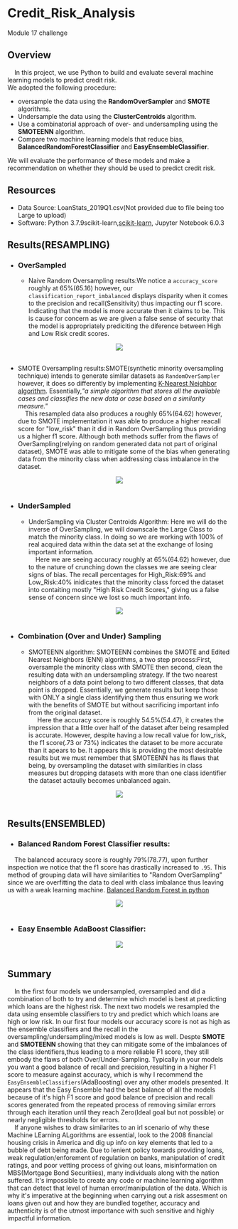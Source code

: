 # Credit_Risk_Analysis
Module 17 challenge

## Overview
&nbsp;&nbsp;&nbsp;&nbsp;In this project, we use Python to build and evaluate several machine learning models to predict credit risk.\
We adopted the following procedure:
- oversample the data using the **RandomOverSampler** and **SMOTE** algorithms.
- Undersample the data using the **ClusterCentroids** algorithm.
- Use a combinatorial approach of over- and undersampling using the **SMOTEENN** algorithm.
- Compare two machine learning models that reduce bias, **BalancedRandomForestClassifier** and **EasyEnsembleClassifier**.

We will evaluate the performance of these models and make a recommendation on whether they should be used to predict credit risk.

## Resources
- Data Source: LoanStats_2019Q1.csv(Not provided due to file being too Large to upload)
- Software: Python 3.7.9scikit-learn,[scikit-learn](https://scikit-learn.org/stable/install.html), Jupyter Notebook 6.0.3

## Results(RESAMPLING)
- ### OverSampled

  - Naive Random Oversampling results:We notice a `accuracy_score` roughly at 65%(65.16) however, our `classification_report_imbalanced` displays disparity when it comes to the precision and recall(Sensitivity) thus impacting our f1 score. Indicating that the model is more accurate then it claims to be. This is cause for concern as we are given a false sense of security that the model is appropriately prediciting the diference between High and Low Risk credit scores.
<p align="center">  
<img src="https://github.com/KdotGhai/Credit_Risk_Analysis/blob/608df1ecfc22e18b050f9b106636858274850b45/Images/RESAMPLING_Naive_Random_Oversampling.png" />
  <br>  </br>
</p>

  - SMOTE Oversampling results:SMOTE(synthetic minority oversampling technique) intends to generate similar datasets as `RandomOverSampler` however, it does so differently by implementing [K-Nearest Neighbor algorithm](https://towardsdatascience.com/a-simple-introduction-to-k-nearest-neighbors-algorithm-b3519ed98e). Essentially,<em>"a simple algorithm that stores all the available cases and classifies the new data or case based on a similarity measure."</em>  
&nbsp;&nbsp;&nbsp;&nbsp;This resampled data also produces a roughly 65%(64.62) however, due to SMOTE implementation it was able to produce a higher reacall score for "low_risk" than it did in Random OverSampling thus providing us a higher f1 score. Although both methods suffer from the flaws of OverSampling(relying on random generated data not part of original dataset), SMOTE was able to mitigate some of the bias when generating data from the minority class when addressing class imbalance in the dataset.
<p align="center">
  
<img src="https://github.com/KdotGhai/Credit_Risk_Analysis/blob/608df1ecfc22e18b050f9b106636858274850b45/Images/RESAMPLING_SMOTE_OverSampling.png"/>
    <br>  </br>
</p>

- ### UnderSampled
  - UnderSampling via Cluster Centroids Algorithm: Here we will do the inverse of OverSampling, we will downscale the Large Class to match the minority class. In doing so we are working with 100% of real acquired data within the data set at the exchange of losing important information.  
&nbsp;&nbsp;&nbsp;&nbsp;Here we are seeing accuracy roughly at 65%(64.62) however, due to the nature of crunching down the classes we are seeing clear signs of bias. The recall percentages for High_Risk:69% and Low_Risk:40% inidicates that the minority class forced the dataset into contaiting mostly "High Risk Credit Scores," giving us a false sense of concern since we lost so much important info.
<p align="center">
<img src="https://github.com/KdotGhai/Credit_Risk_Analysis/blob/608df1ecfc22e18b050f9b106636858274850b45/Images/RESAMPLING_Cluster_Centroid_UnderSampling.png"/>
    <br>  </br>
</p>

- ### Combination (Over and Under) Sampling
  - SMOTEENN algorithm: SMOTEENN combines the SMOTE and Edited Nearest Neighbors (ENN) algorithms, a two step process:First, oversample the minority class with SMOTE then second, clean the resulting data with an undersampling strategy. If the two nearest neighbors of a data point belong to two different classes, that data point is dropped. Essentially, we generate results but keep those with ONLY a single class identifying them thus ensuring we work with the benefits of SMOTE but without sacrificing important info from the original dataset.  
&nbsp;&nbsp;&nbsp;&nbsp; Here the accuracy score is roughly 54.5%(54.47), it creates the impression that a little over half of the dataset after being resampled is accurate. However, despite having a low recall value for low_risk, the f1 score(.73 or 73%) indicates the dataset to be more accurate than it apears to be. It appears this is providing the most desirable results but we must remember that SMOTEENN has its flaws that being, by oversampling the dataset with similarities in class measures but dropping datasets with more than one class identifier the dataset actaully becomes unbalanced again.
<p align="center">
<img src="https://github.com/KdotGhai/Credit_Risk_Analysis/blob/608df1ecfc22e18b050f9b106636858274850b45/Images/RESAMPLING_Combination_(Over%20and%20Under)_Sampling.png"/>
   <br>  </br>
</p>

## Results(ENSEMBLED)  

- ### Balanced Random Forest Classifier results:  

&nbsp;&nbsp;&nbsp;&nbsp;The balanced accuracy score is roughly 79%(78.77), upon further inspection we notice that the f1 score has drastically increased to `.95`. This method of grouping data will have similarities to "Random OverSampling" since we are overfitting the data to deal with class imbalance thus leaving us with a weak learning machine.
[Balanced Random Forest in python](https://www.linuxtut.com/en/0f6faf5629f6c563d36f/)
<p align="center">
<img src="https://github.com/KdotGhai/Credit_Risk_Analysis/blob/1c91742c3fc45b934a0ac2f40a564985dedd895f/Images/ENSEMBLE_BalancedRandomForestClassifier.png"/>
   <br>  </br>
</p>

- ### Easy Ensemble AdaBoost Classifier:
<p align="center">
<img src="https://github.com/KdotGhai/Credit_Risk_Analysis/blob/1c91742c3fc45b934a0ac2f40a564985dedd895f/Images/ENSEMBLE_EasyEnsembleClassifier_AdaBoosting.png"/>
   <br>  </br>
</p>

## Summary
&nbsp;&nbsp;&nbsp;&nbsp;In the first four models we undersampled, oversampled and did a combination of both to try and determine which model is best at predicting which loans are the highest risk. The next two models we resampled the data using ensemble classifiers to try and predict which which loans are high or low risk. In our first four models our accuracy score is not as high as the ensemble classifiers and the recall in the oversampling/undersampling/mixed models is low as well. Despte <b>SMOTE</b> and <b>SMOTEENN</b> showing that they can mitigate some of the imbalances of the class identifiers,thus leading to a more reliable F1 score, they still embody the flaws of both Over/Under-Sampling. Typically in your models you want a good balance of recall and precision,resulting in a higher F1 score to measure against accuracy, which is why I recommend the `EasyEnsembleClassifiers`(AdaBoosting) over any other models presented. It appears that the Easy Ensemble had the best balance of all the models because of it's high F1 score and good balance of precision and recall scores generated from the repeated process of removing similar errors through each iteration until they reach Zero(Ideal goal but not possible) or nearly negligible thresholds for errors.  
&nbsp;&nbsp;&nbsp;&nbsp;If anyone wishes to draw similarites to an irl scenario of why these Machine LEarning ALgorithms are essential, look to the 2008 financial housing crisis in America and dig up info on key elements that led to a bubble of debt being made. Due to lenient policy towards providing loans, weak regulation/enforement of regulation on banks, manipulation of credit ratings, and poor vetting process of giving out loans, misinformation on MBS(Mortgage Bond Securitiies), many individuals along with the nation suffered. It's impossible to create any code or machine learning algorithm that can detect that level of human error/manipulation of the data. Which is why it's imperative at the beginning when carrying out a risk assesment on loans given out and how they are bundled together, accuracy and authenticity is of the utmost importance with such sensitive and highly impactful information.
